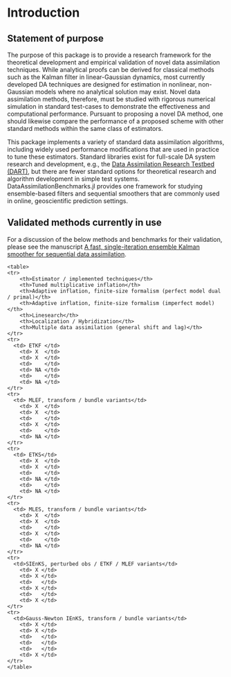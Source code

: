 # Introduction

## Statement of purpose

The purpose of this package is to provide a research framework for the theoretical
development and empirical validation of novel data assimilation techniques.
While analytical proofs can be derived for classical methods such as the Kalman filter
in linear-Gaussian dynamics, most currently developed DA
techniques are designed for estimation in nonlinear, non-Gaussian models where no
analytical solution may exist.  Novel data assimilation methods,
therefore, must be studied with rigorous numerical simulation in standard test-cases
to demonstrate the effectiveness and computational performance.
Pursuant to proposing a novel DA method, one should likewise compare the performance
of a proposed scheme with other standard methods within the same class of estimators.

This package implements a variety of standard data assimilation algorithms, including
widely used performance modifications that are used in practice to tune these estimators.
Standard libraries exist for full-scale DA system research and development, e.g.,
the [Data Assimilation Research Testbed (DART)](https://dart.ucar.edu/), but
there are fewer standard options for theoretical research and algorithm development in
simple test systems. DataAssimilationBenchmarks.jl provides one framework for studying
ensemble-based filters and sequential smoothers that are commonly used in online,
geoscientific prediction settings.

## Validated methods currently in use

For a discussion of the below methods and benchmarks for their validation, please
see the manuscript
[A fast, single-iteration ensemble Kalman smoother for sequential data
assimilation](https://gmd.copernicus.org/preprints/gmd-2021-306/).

```@raw html
<table>
<tr>
	<th>Estimator / implemented techniques</th>
	<th>Tuned multiplicative inflation</th>
	<th>Adaptive inflation, finite-size formalism (perfect model dual / primal)</th>
	<th>Adaptive inflation, finite-size formalism (imperfect model)</th>
	<th>Linesearch</th>
	<th>Localization / Hybridization</th>
	<th>Multiple data assimilation (general shift and lag)</th>
</tr>
<tr>
  <td> ETKF </td>
	<td> X  </td>
	<td> X  </td>
	<td>    </td>
	<td> NA </td>
	<td>    </td>
	<td> NA </td>
</tr>
<tr>
  <td> MLEF, transform / bundle variants</td>
	<td> X  </td>
	<td> X  </td>
	<td>    </td>
	<td> X  </td>
	<td>    </td>
	<td> NA </td>
</tr>
<tr>
  <td> ETKS</td>
	<td> X  </td>
	<td> X  </td>
	<td>    </td>
	<td> NA </td>
	<td>    </td>
	<td> NA </td>
</tr>
<tr>
  <td> MLES, transform / bundle variants</td>
	<td> X  </td>
	<td> X  </td>
	<td>    </td>
	<td> X  </td>
	<td>    </td>
	<td> NA </td>
</tr>
<tr>
  <td>SIEnKS, perturbed obs / ETKF / MLEF variants</td>
	<td> X </td>
	<td> X </td>
	<td>   </td>
	<td> X </td>
	<td>   </td>
	<td> X </td>
</tr>
<tr>
  <td>Gauss-Newton IEnKS, transform / bundle variants</td>
	<td> X </td>
	<td> X </td>
	<td>   </td>
	<td>   </td>
	<td>   </td>
	<td> X </td>
</tr>
</table>
```


